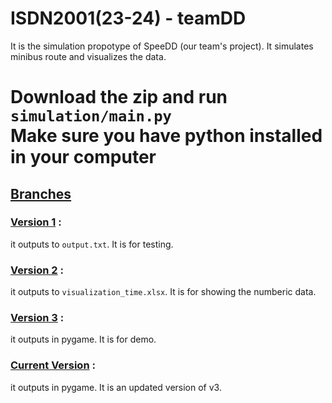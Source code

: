 # ISDN2001(23-24) - teamDD
 It is the simulation propotype of SpeeDD (our team's project).
 It simulates minibus route and visualizes the data.

# Download the zip and run `simulation/main.py`<br>Make sure you have python installed in your computer

## [Branches](https://github.com/hwtam/ISDN2001-teamDD/branches)

### [Version 1](https://github.com/hwtam/ISDN2001-teamDD/tree/simulation_v1) :

it outputs to `output.txt`. It is for testing.
 
### [Version 2](https://github.com/hwtam/ISDN2001-teamDD/tree/simulation_v2) :

it outputs to `visualization_time.xlsx`. It is for showing the numberic data.

### [Version 3](https://github.com/hwtam/ISDN2001-teamDD/tree/simulation_v3) :

it outputs in pygame. It is for demo.

### [Current Version](https://github.com/hwtam/ISDN2001-teamDD/tree/simulation_v5) :

it outputs in pygame. It is an updated version of v3.
